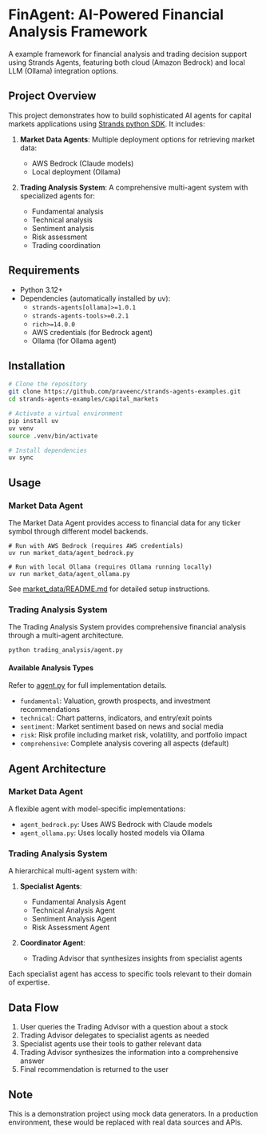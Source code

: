 # FinAgent: AI-Powered Financial Analysis Framework

A example framework for financial analysis and trading decision support using Strands Agents, featuring both cloud (Amazon Bedrock) and local LLM (Ollama) integration options.

## Project Overview

This project demonstrates how to build sophisticated AI agents for capital markets applications using [Strands python SDK](https://github.com/strands-agents/sdk-python). It includes:

1. **Market Data Agents**: Multiple deployment options for retrieving market data:
   - AWS Bedrock (Claude models)
   - Local deployment (Ollama)

2. **Trading Analysis System**: A comprehensive multi-agent system with specialized agents for:
   - Fundamental analysis
   - Technical analysis
   - Sentiment analysis
   - Risk assessment
   - Trading coordination

## Requirements

- Python 3.12+
- Dependencies (automatically installed by uv):
  - `strands-agents[ollama]>=1.0.1`
  - `strands-agents-tools>=0.2.1`
  - `rich>=14.0.0`
  - AWS credentials (for Bedrock agent)
  - Ollama (for Ollama agent)

## Installation

```bash
# Clone the repository
git clone https://github.com/praveenc/strands-agents-examples.git
cd strands-agents-examples/capital_markets

# Activate a virtual environment
pip install uv
uv venv
source .venv/bin/activate

# Install dependencies
uv sync
```

## Usage

### Market Data Agent

The Market Data Agent provides access to financial data for any ticker symbol through different model backends.

```shell
# Run with AWS Bedrock (requires AWS credentials)
uv run market_data/agent_bedrock.py

# Run with local Ollama (requires Ollama running locally)
uv run market_data/agent_ollama.py
```

See [market_data/README.md](market_data/README.md) for detailed setup instructions.

### Trading Analysis System

The Trading Analysis System provides comprehensive financial analysis through a multi-agent architecture.

```shell
python trading_analysis/agent.py
```

#### Available Analysis Types

Refer to [agent.py](trading_analysis/agent.py) for full implementation details.

- `fundamental`: Valuation, growth prospects, and investment recommendations
- `technical`: Chart patterns, indicators, and entry/exit points
- `sentiment`: Market sentiment based on news and social media
- `risk`: Risk profile including market risk, volatility, and portfolio impact
- `comprehensive`: Complete analysis covering all aspects (default)

## Agent Architecture

### Market Data Agent

A flexible agent with model-specific implementations:

- `agent_bedrock.py`: Uses AWS Bedrock with Claude models
- `agent_ollama.py`: Uses locally hosted models via Ollama

### Trading Analysis System

A hierarchical multi-agent system with:

1. **Specialist Agents**:
   - Fundamental Analysis Agent
   - Technical Analysis Agent
   - Sentiment Analysis Agent
   - Risk Assessment Agent

2. **Coordinator Agent**:
   - Trading Advisor that synthesizes insights from specialist agents

Each specialist agent has access to specific tools relevant to their domain of expertise.

## Data Flow

1. User queries the Trading Advisor with a question about a stock
2. Trading Advisor delegates to specialist agents as needed
3. Specialist agents use their tools to gather relevant data
4. Trading Advisor synthesizes the information into a comprehensive answer
5. Final recommendation is returned to the user

## Note

This is a demonstration project using mock data generators. In a production environment, these would be replaced with real data sources and APIs.
